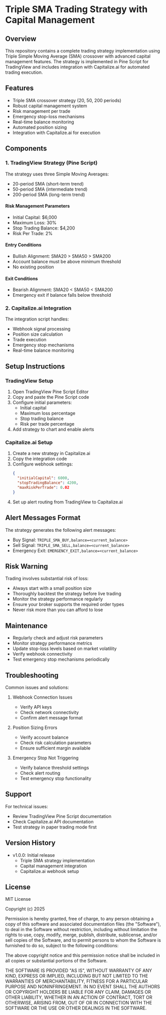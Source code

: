 # Triple SMA Trading Strategy with Capital Management

## Overview
This repository contains a complete trading strategy implementation using Triple Simple Moving Average (SMA) crossover with advanced capital management features. The strategy is implemented in Pine Script for TradingView and includes integration with Capitalize.ai for automated trading execution.

## Features
- Triple SMA crossover strategy (20, 50, 200 periods)
- Robust capital management system
- Risk management per trade
- Emergency stop-loss mechanisms
- Real-time balance monitoring
- Automated position sizing
- Integration with Capitalize.ai for execution

## Components

### 1. TradingView Strategy (Pine Script)
The strategy uses three Simple Moving Averages:
- 20-period SMA (short-term trend)
- 50-period SMA (intermediate trend)
- 200-period SMA (long-term trend)

#### Risk Management Parameters
- Initial Capital: $6,000
- Maximum Loss: 30%
- Stop Trading Balance: $4,200
- Risk Per Trade: 2%

#### Entry Conditions
- Bullish Alignment: SMA20 > SMA50 > SMA200
- Account balance must be above minimum threshold
- No existing position

#### Exit Conditions
- Bearish Alignment: SMA20 < SMA50 < SMA200
- Emergency exit if balance falls below threshold

### 2. Capitalize.ai Integration
The integration script handles:
- Webhook signal processing
- Position size calculation
- Trade execution
- Emergency stop mechanisms
- Real-time balance monitoring

## Setup Instructions

### TradingView Setup
1. Open TradingView Pine Script Editor
2. Copy and paste the Pine Script code
3. Configure initial parameters:
   - Initial capital
   - Maximum loss percentage
   - Stop trading balance
   - Risk per trade percentage
4. Add strategy to chart and enable alerts

### Capitalize.ai Setup
1. Create a new strategy in Capitalize.ai
2. Copy the integration code
3. Configure webhook settings:
   ```json
   {
     "initialCapital": 6000,
     "stopTradingBalance": 4200,
     "maxRiskPerTrade": 0.02
   }
   ```
4. Set up alert routing from TradingView to Capitalize.ai

## Alert Messages Format
The strategy generates the following alert messages:
- Buy Signal: `TRIPLE_SMA_BUY,balance=<current_balance>`
- Sell Signal: `TRIPLE_SMA_SELL,balance=<current_balance>`
- Emergency Exit: `EMERGENCY_EXIT,balance=<current_balance>`

## Risk Warning
Trading involves substantial risk of loss:
- Always start with a small position size
- Thoroughly backtest the strategy before live trading
- Monitor the strategy performance regularly
- Ensure your broker supports the required order types
- Never risk more than you can afford to lose

## Maintenance
- Regularly check and adjust risk parameters
- Monitor strategy performance metrics
- Update stop-loss levels based on market volatility
- Verify webhook connectivity
- Test emergency stop mechanisms periodically

## Troubleshooting
Common issues and solutions:
1. Webhook Connection Issues
   - Verify API keys
   - Check network connectivity
   - Confirm alert message format

2. Position Sizing Errors
   - Verify account balance
   - Check risk calculation parameters
   - Ensure sufficient margin available

3. Emergency Stop Not Triggering
   - Verify balance threshold settings
   - Check alert routing
   - Test emergency stop functionality

## Support
For technical issues:
- Review TradingView Pine Script documentation
- Check Capitalize.ai API documentation
- Test strategy in paper trading mode first

## Version History
- v1.0.0: Initial release
  - Triple SMA strategy implementation
  - Capital management integration
  - Capitalize.ai webhook setup

## License

MIT License

Copyright (c) 2025

Permission is hereby granted, free of charge, to any person obtaining a copy
of this software and associated documentation files (the "Software"), to deal
in the Software without restriction, including without limitation the rights
to use, copy, modify, merge, publish, distribute, sublicense, and/or sell
copies of the Software, and to permit persons to whom the Software is
furnished to do so, subject to the following conditions:

The above copyright notice and this permission notice shall be included in all
copies or substantial portions of the Software.

THE SOFTWARE IS PROVIDED "AS IS", WITHOUT WARRANTY OF ANY KIND, EXPRESS OR
IMPLIED, INCLUDING BUT NOT LIMITED TO THE WARRANTIES OF MERCHANTABILITY,
FITNESS FOR A PARTICULAR PURPOSE AND NONINFRINGEMENT. IN NO EVENT SHALL THE
AUTHORS OR COPYRIGHT HOLDERS BE LIABLE FOR ANY CLAIM, DAMAGES OR OTHER
LIABILITY, WHETHER IN AN ACTION OF CONTRACT, TORT OR OTHERWISE, ARISING FROM,
OUT OF OR IN CONNECTION WITH THE SOFTWARE OR THE USE OR OTHER DEALINGS IN THE
SOFTWARE.